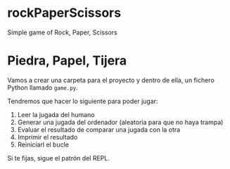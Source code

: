 # rockPaperScissors
Simple game of Rock, Paper, Scissors

# Piedra, Papel, Tijera

Vamos a crear una carpeta para el proyecto y dentro de ella, un fichero Python llamado `game.py`.

Tendremos que hacer lo siguiente para poder jugar:

1. Leer la jugada del humano
2. Generar una jugada del ordenador (aleatoria para que no haya trampa)
3. Evaluar el resultado de comparar una jugada con la otra
4. Imprimir el resultado
5. Reiniciarl el bucle

Si te fijas, sigue el patrón del REPL.